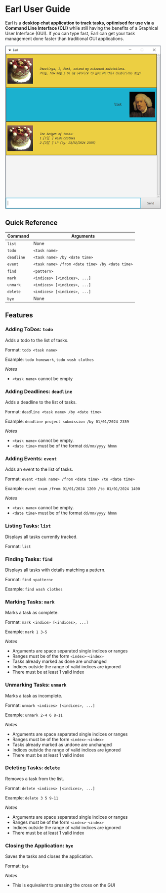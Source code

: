 # Earl User Guide

Earl is a **desktop chat application to track tasks, optimised for 
use via a Command Line Interface (CLI)** while still having the
benefits of a Graphical User Interface (GUI). If you can type fast,
Earl can get your task management done faster than traditional GUI
applications.

![](Ui.png)

## Quick Reference

| Command    | Arguments                                       |
|------------|-------------------------------------------------|
| `list`     | None                                            |
| `todo`     | `<task name>`                                   |
| `deadline` | `<task name> /by <date time>`                   |
| `event`    | `<task name> /from <date time> /by <date time>` |
| `find`     | `<pattern>`                                     |
| `mark`     | `<indices> [<indices>, ...]`                    |
| `unmark`   | `<indices> [<indices>, ...]`                    |
| `delete`   | `<indices> [<indices>, ...]`                    |
| `bye`      | None                                            |
## Features

### Adding ToDos: `todo`
Adds a todo to the list of tasks.

Format: `todo <task name>`

Example: `todo homework`, `todo wash clothes`

*Notes*
+ `<task name>` cannot be empty

### Adding Deadlines: `deadline`

Adds a deadline to the list of tasks.

Format: `deadline <task name> /by <date time>`

Example: `deadline project submission /by 01/01/2024 2359`

*Notes*
+ `<task name>` cannot be empty.
+ `<date time>` must be of the format `dd/mm/yyyy hhmm`

### Adding Events: `event`

Adds an event to the list of tasks.

Format: `event <task name> /from <date time> /to <date time>`

Example: `event exam /from 01/01/2024 1200 /to 01/01/2024 1400`

*Notes*
+ `<task name>` cannot be empty.
+ `<date time>` must be of the format `dd/mm/yyyy hhmm`

### Listing Tasks: `list`

Displays all tasks currently tracked.

Format: `list`

### Finding Tasks: `find`

Displays all tasks with details matching a pattern.

Format: `find <pattern>`

Example: `find wash clothes`

### Marking Tasks: `mark`

Marks a task as complete.

Format: `mark <indice> [<indices>, ...] `

Example: `mark 1 3-5`

*Notes*
+ Arguments are space separated single indices or ranges
+ Ranges must be of the form `<index>-<index>`
+ Tasks already marked as done are unchanged
+ Indices outside the range of valid indices are ignored
+ There must be at least 1 valid index

### Unmarking Tasks: `unmark`

Marks a task as incomplete.

Format: `unmark <indices> [<indices>, ...]`

Example: `unmark 2-4 6 8-11`

*Notes*
+ Arguments are space separated single indices or ranges
+ Ranges must be of the form `<index>-<index>`
+ Tasks already marked as undone are unchanged
+ Indices outside the range of valid indices are ignored
+ There must be at least 1 valid index

### Deleting Tasks: `delete`

Removes a task from the list.

Format: `delete <indices> [<indices>, ...]`

Example: `delete 3 5 9-11`

*Notes*
+ Arguments are space separated single indices or ranges
+ Ranges must be of the form `<index>-<index>`
+ Indices outside the range of valid indices are ignored
+ There must be at least 1 valid index

### Closing the Application: `bye`

Saves the tasks and closes the application.

Format: `bye`

*Notes*
+ This is equivalent to pressing the cross on the GUI